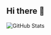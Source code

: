 ## Hi there 👋
![GitHub Stats](https://github-readme-stats.vercel.app/api?username=chiatzenw-cur&theme=onedark&show_icons=true&hide_border=true&count_private=true)
<!--
**chiatzenw-cur/chiatzenw-cur** is a ✨ _special_ ✨ repository because its `README.md` (this file) appears on your GitHub profile.

Here are some ideas to get you started:

- 🔭 I’m currently working on ...
- 🌱 I’m currently learning ...
- 👯 I’m looking to collaborate on ...
- 🤔 I’m looking for help with ...
- 💬 Ask me about ...
- 📫 How to reach me: ...
- 😄 Pronouns: ...
- ⚡ Fun fact: ...
-->

